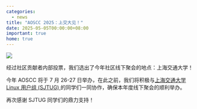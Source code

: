 ```yaml
---
categories:
  - news
title: "AOSCC 2025：上交大见！"
date: 2025-05-05T00:00:00+08:00
important: true
home: true
---
```

 
![](/assets/news/aoscc-2025-announce.png)

经过社区贡献者内部投票，我们选出了今年社区线下聚会的地点：上海交通大学！

今年 AOSCC 将于 7 月 26-27 日举办，在此之前，我们将积极与[上海交通大学 Linux 用户组 (SJTUG) ](https://sjtug.org/) 的同学们一同协作，确保本年度线下聚会的顺利举办。

再次感谢 SJTUG 同学们的鼎力支持！